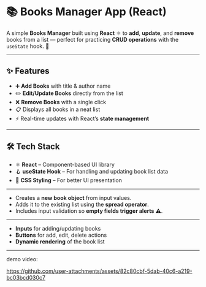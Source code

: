 

# 📚 Books Manager App (React)

A simple **Books Manager** built using **React** ⚛️ to **add**, **update**, and **remove** books from a list — perfect for practicing **CRUD operations** with the `useState` hook. 🚀

---

## ✨ Features

* ➕ **Add Books** with title & author name
* ✏️ **Edit/Update Books** directly from the list
* ❌ **Remove Books** with a single click
* 📋 Displays all books in a neat list
* ⚡ Real-time updates with React’s **state management**

---

## 🛠️ Tech Stack

* ⚛️ **React** – Component-based UI library
* 🪝 **useState Hook** – For handling and updating book list data
* 🎨 **CSS Styling** – For better UI presentation

---

* Creates a **new book object** from input values.
* Adds it to the existing list using the **spread operator**.
* Includes input validation so **empty fields trigger alerts** ⚠️.

---
* **Inputs** for adding/updating books
* **Buttons** for add, edit, delete actions
* **Dynamic rendering** of the book list

---
demo video:

https://github.com/user-attachments/assets/82c80cbf-5dab-40c6-a219-bc03bcd030c7

